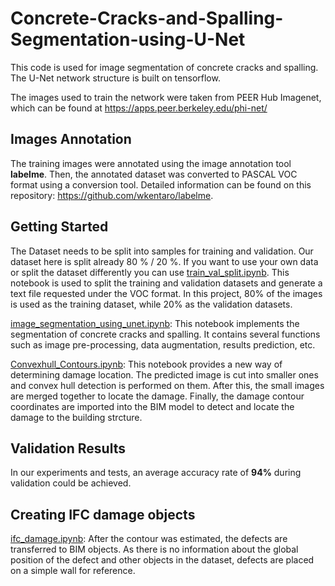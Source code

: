 # Concrete-Cracks-and-Spalling-Segmentation-using-U-Net
This code is used for image segmentation of concrete cracks and spalling. The U-Net network structure is built on tensorflow.

The images used to train the network were taken from PEER Hub Imagenet, which can be found at https://apps.peer.berkeley.edu/phi-net/

## Images Annotation
The training images were annotated using the image annotation tool __labelme__. Then, the annotated dataset was converted to PASCAL VOC format using a conversion tool. Detailed information can be found on this repository: https://github.com/wkentaro/labelme. 

## Getting Started
The Dataset needs to be split into samples for training and validation. Our dataset here is split already 80 % / 20 %. If you want to use your own data or split the dataset differently you can use [train_val_split.ipynb](https://github.com/southbanyan/Concrete-Cracks-and-Spalling-Segmentation-using-U-Net/blob/main/train_val_split.ipynb). This notebook is used to split the training and validation datasets and generate a text file requested under the VOC format. In this project, 80% of the images is used as the training dataset, while 20% as the validation datasets. 

[image_segmentation_using_unet.ipynb](https://github.com/southbanyan/Concrete-Cracks-and-Spalling-Segmentation-using-U-Net/blob/main/image_segmentation_using_unet.ipynb): This notebook implements the segmentation of concrete cracks and spalling. It contains several functions such as image pre-processing, data augmentation, results prediction, etc. 

[Convexhull_Contours.ipynb](https://github.com/southbanyan/Concrete-Cracks-and-Spalling-Segmentation-using-U-Net/blob/main/Convexhull_Contours.ipynb): This notebook provides a new way of determining damage location. The predicted image is cut into smaller ones and convex hull detection is performed on them. After this, the small images are merged together to locate the damage. Finally, the damage contour coordinates are imported into the BIM model to detect and locate the damage to the building strcture. 
## Validation Results
In our experiments and tests, an average accuracy rate of __94%__ during validation could be achieved. 

## Creating IFC damage objects

[ifc_damage.ipynb](ifc_damage.ipynb): After the contour was estimated, the defects are transferred to BIM objects. As there is no information about the global position of the defect and other objects in the dataset, defects are placed on a simple wall for reference. 
